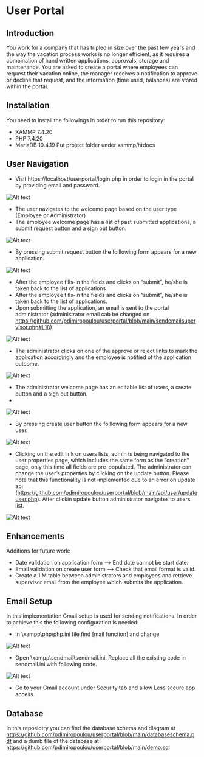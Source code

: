 # User Portal
## Introduction
You work for a company that has tripled in size over the past few years and the way
the vacation process works is no longer efficient, as it requires a combination of hand
written applications, approvals, storage and maintenance. You are asked to create a
portal where employees can request their vacation online, the manager receives a
notification to approve or decline that request, and the information (time used,
balances) are stored within the portal.

## Installation
You need to install the followings in order to run this repository:
- XAMMP 7.4.20  
- PHP 7.4.20
- MariaDB 10.4.19
Put project folder under xammp/htdocs

## User Navigation
- Visit  https://localhost/userportal/login.php in order to login in the portal by providing email and password.

![Alt text](/screenshots/login.JPG?raw=true )
- The user navigates to the welcome page based on the user type (Employee or Administrator)
- The employee welcome page has a list of past submitted applications, a submit request button and a sign out button.

![Alt text](/screenshots/emp_welcome.JPG?raw=true)
- By pressing submit request button the folllowing form appears for a new application.

![Alt text](/screenshots/applicationform.JPG?raw=true)
-  After the employee fills-in the fields and clicks on “submit”, he/she is taken
back to the list of applications.
-  After the employee fills-in the fields and clicks on “submit”, he/she is taken
back to the list of applications.
- Upon submitting the application, an email is sent to the portal administrator (administrator email cab be changed on https://github.com/pdimiropoulou/userportal/blob/main/sendemailsupervisor.php#L18).

![Alt text](/screenshots/adminemail.JPG?raw=true)
- The administrator clicks on one of the approve or reject links to mark the application accordingly and the employee is notified of the application outcome.

![Alt text](/screenshots/empemail.JPG?raw=true)

- The administrator welcome page has an editable list of users, a create button and a sign out button.
- 
![Alt text](/screenshots/adm_welcome.JPG?raw=true)
- By pressing create user button the folllowing form appears for a new user.

![Alt text](/screenshots/createuser.JPG?raw=true)

- Clicking on the edit link on users lists, admin is being navigated to the
user properties page, which includes the same form as the “creation” page,
only this time all fields are pre-populated. The administrator can change the user’s properties by clicking on the update button. Please note that this functionality is not implemented due to an error on update api (https://github.com/pdimiropoulou/userportal/blob/main/api/user/updateuser.php). After clickin update button administrator navigates to users list.

![Alt text](/screenshots/udpateuser.JPG?raw=true)

## Enhancements
Additions for future work:
- Date validation on application form --> End date cannot be start date.
- Email validation on create user form --> Check that email format is valid.
- Create a 1:M table between  administrators and employees and retrieve supervisor email from the employee which submits the application.

## Email Setup
In this implementation Gmail setup is used for sending notifications. In order to achieve this the following configuration is needed:
- In \xampp\php\php.ini file find [mail function] and change

![Alt text](/screenshots/php.JPG?raw=true)
- Open \xampp\sendmail\sendmail.ini. Replace all the existing code in sendmail.ini with following code.

![Alt text](/screenshots/sendemail.JPG?raw=true)
- Go to your Gmail account under Security tab and allow Less secure app access.

## Database
In this reposiotry you can find the database schema and diagram at https://github.com/pdimiropoulou/userportal/blob/main/databaseschema.pdf 
and a dumb file of the database at https://github.com/pdimiropoulou/userportal/blob/main/demo.sql

